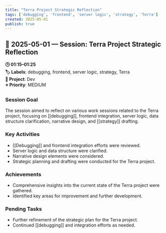 ```yaml
---
title: "Terra Project Strategic Reflection"
tags: ['debugging', 'frontend', 'server logic', 'strategy', 'Terra']
created: 2025-05-01
publish: true
---
```


## 📅 2025-05-01 — Session: Terra Project Strategic Reflection

**🕒 01:15–01:25**  
**🏷️ Labels**: debugging, frontend, server logic, strategy, Terra  
**📂 Project**: Dev  
**⭐ Priority**: MEDIUM  


### Session Goal
The session aimed to reflect on various work sessions related to the Terra project, focusing on [[debugging]], frontend integration, server logic, data structure clarification, narrative design, and [[strategy]] drafting.

### Key Activities
- [[Debugging]] and frontend integration efforts were reviewed.
- Server logic and data structure were clarified.
- Narrative design elements were considered.
- Strategic planning and drafting were conducted for the Terra project.

### Achievements
- Comprehensive insights into the current state of the Terra project were gathered.
- Identified key areas for improvement and further development.

### Pending Tasks
- Further refinement of the strategic plan for the Terra project.
- Continued [[debugging]] and integration efforts as needed.

